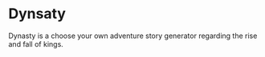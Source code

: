 # Dynsaty

Dynasty is a choose your own adventure  story generator regarding the rise and fall of kings.